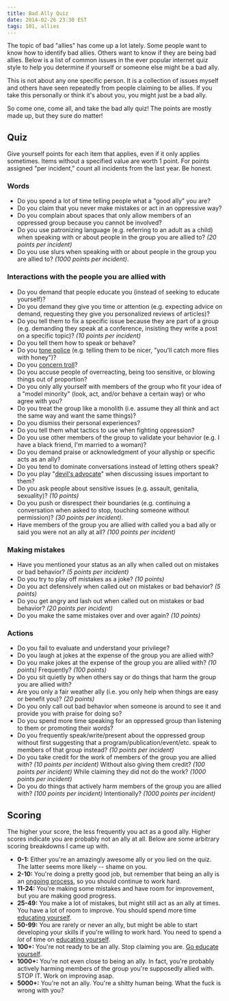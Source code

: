 ```yaml
---
title: Bad Ally Quiz
date: 2014-02-26 23:30 EST
tags: 101, allies
---
```


The topic of bad "allies" has come up a lot lately. Some people want to know how to identify bad allies.
Others want to know if they are being bad allies. Below is a list of common issues in the ever popular
internet quiz style to help you determine if yourself or someone else might be a bad ally.

This is not about any one specific person. It is a collection of issues myself and others
have seen repeatedly from people claiming to be allies. If you take this personally or think
it's about you, you might just be a bad ally.

So come one, come all, and take the bad ally quiz! The points are mostly made up, but they sure do matter!


## Quiz
Give yourself points for each item that applies, even if it only applies sometimes. Items without a specified value are worth 1 point. For points assigned "per incident," count all incidents from the last year. Be honest.

### Words
* Do you spend a lot of time telling people what a "good ally" you are?
* Do you claim that you never make mistakes or act in an oppressive way?
* Do you complain about spaces that only allow members of an oppressed group because you cannot be involved?
* Do you use patronizing language (e.g. referring to an adult as a child) when speaking with or about people in the group you are allied to? *(20 points per incident)*
* Do you use slurs when speaking with or about people in the group you are allied to? *(1000 points per incident)*.


### Interactions with the people you are allied with
* Do you demand that people educate you (instead of seeking to educate yourself)?
* Do you demand they give you time or attention (e.g. expecting advice on demand, requesting they give you personalized reviews of articles)?
* Do you tell them to fix a specific issue because they are part of a group (e.g. demanding they speak at a conference, insisting they write a post on a specific topic)? *(10 points per incident)*
* Do you tell them how to speak or behave?
* Do you [tone police](http://geekfeminism.wikia.com/wiki/Tone_argument) (e.g. telling them to be nicer, "you'll catch more flies with honey")?
* Do you [concern troll](http://geekfeminism.wikia.com/wiki/Concern_troll)?
* Do you accuse people of overreacting, being too sensitive, or blowing things out of proportion?
* Do you only ally yourself with members of the group who fit your idea of a "model minority" (look, act, and/or behave a certain way) or who agree with you?
* Do you treat the group like a monolith (i.e. assume they all think and act the same way and want the same things)?
* Do you dismiss their personal experiences?
* Do you tell them what tactics to use when fighting oppression?
* Do you use other members of the group to validate your behavior (e.g. I have a black friend, I'm married to a woman)?
* Do you demand praise or acknowledgment of your allyship or specific acts as an ally?
* Do you tend to dominate conversations instead of letting others speak?
* Do you play "[devil's advocate](http://www.shakesville.com/2013/10/liss-says-stuff-3-devils-advocate.html)" when discussing issues important to them?
* Do you ask people about sensitive issues (e.g. assault, genitalia, sexuality)? *(10 points)*
* Do you push or disrespect their boundaries (e.g. continuing a conversation when asked to stop, touching someone without permission)? *(30 points per incident)*.
* Have members of the group you are allied with called you a bad ally or said you were not an ally at all? *(100 points per incident)*

### Making mistakes
* Have you mentioned your status as an ally when called out on mistakes or bad behavior? *(5 points per incident)*
* Do you try to play off mistakes as a joke? *(10 points)*
* Do you act defensively when called out on mistakes or bad behavior? *(5 points)*
* Do you get angry and lash out when called out on mistakes or bad behavior? *(20 points per incident)*
* Do you make the same mistakes over and over again? *(10 points)*

### Actions
* Do you fail to evaluate and understand your privilege?
* Do you laugh at jokes at the expense of the group you are allied with?
* Do you make jokes at the expense of the group you are allied with? *(10 points)* Frequently? *(100 points)*
* Do you sit quietly by when others say or do things that harm the group you are allied with?
* Are you only a fair weather ally (i.e. you only help when things are easy or benefit you)? *(20 points)*
* Do you only call out bad behavior when someone is around to see it and provide you with praise for doing so?
* Do you spend more time speaking for an oppressed group than listening to them or promoting their words?
* Do you frequently speak/write/present about the oppressed group without first suggesting that a program/publication/event/etc. speak to members of that group instead? *(10 points per incident)*
* Do you take credit for the work of members of the group you are allied with? *(10 points per incident)* Without also giving them credit? *(100 points per incident)* While claiming they did not do the work? *(1000 points per incident)*
* Do you do things that actively harm members of the group you are allied with? *(100 points per incident)* Intentionally? *(1000 points per incident)*

## Scoring
The higher your score, the less frequently you act as a good ally. Higher scores indicate you are probably
not an ally at all. Below are some arbitrary scoring breakdowns I came up with.

* **0-1:** Either you're an amazingly awesome ally or you lied on the quiz. The latter seems more likely -- shame on you.
* **2-10:** You're doing a pretty good job, but remember that being an ally is an [ongoing process](http://www.shakesville.com/2013/04/on-fixed-state-ally-model-vs-process.html), so you should continue to work hard.
* **11-24:** You're making some mistakes and have room for improvement, but you are making good progress.
* **25-49:** You make a lot of mistakes, but might still act as an ally at times. You have a lot of room to improve. You should spend more time [educating yourself](/blog/2013/11/02/101-off-limits/).
* **50-99:** You are rarely or never an ally, but might be able to start developing your skills if you're willing to work hard. You need to spend a *lot* of time on [educating yourself](/blog/2013/11/02/101-off-limits/).
* **100+:** You're not ready to be an ally. Stop claiming you are. [Go educate yourself](/blog/2013/11/02/101-off-limits/).
* **1000+:** You're not even close to being an ally. In fact, you're probably actively harming members of the group you're supposedly allied with. STOP IT. Work on improving asap.
* **5000+:** You're not an ally. You're a shitty human being. What the fuck is wrong with you?
